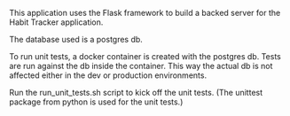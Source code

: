This application uses the Flask framework to build a backed server for the Habit Tracker application.

The database used is a postgres db.

To run unit tests, a docker container is created with the postgres db. Tests are run against the db inside the container. This way the actual db is not affected either in the dev or production environments.

Run the run_unit_tests.sh script to kick off the unit tests. (The unittest package from python is used for the unit tests.)